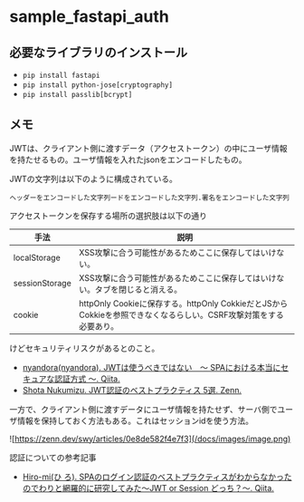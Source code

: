 # sample_fastapi_auth
## 必要なライブラリのインストール

- `pip install fastapi`
- `pip install python-jose[cryptography]`
- `pip install passlib[bcrypt]`

## メモ

JWTは、クライアント側に渡すデータ（アクセストークン）の中にユーザ情報を持たせるもの。ユーザ情報を入れたjsonをエンコードしたもの。

JWTの文字列は以下のように構成されている。

```
ヘッダーをエンコードした文字列ードをエンコードした文字列.署名をエンコードした文字列
```

アクセストークンを保存する場所の選択肢は以下の通り

| 手法 | 説明 |
| --- | --- |
| localStorage | XSS攻撃に合う可能性があるためここに保存してはいけない。 |
| sessionStorage | XSS攻撃に合う可能性があるためここに保存してはいけない。タブを閉じると消える。 |
| cookie | httpOnly Cookieに保存する。httpOnly CokkieだとJSからCokkieを参照できなくなるらしい。CSRF攻撃対策をする必要あり。 |

けどセキュリティリスクがあるとのこと。

- [nyandora(nyandora). JWTは使うべきではない　〜 SPAにおける本当にセキュアな認証方式 〜. Qiita.](https://qiita.com/nyandora/items/8174891f52ec0ea15bc1)
- [Shota Nukumizu. JWT認証のベストプラクティス 5選. Zenn.](https://zenn.dev/nameless_sn/articles/the_best_practice_of_jwt)

一方で、クライアント側に渡すデータにユーザ情報を持たせず、サーバ側でユーザ情報を保持しておく方法もある。これはセッションidを使う方法。

![https://zenn.dev/swy/articles/0e8de582f4e7f3](/docs/images/image.png)

認証についての参考記事

- [Hiro-mi(ひ ろ). SPAのログイン認証のベストプラクティスがわからなかったのでわりと網羅的に研究してみた〜JWT or Session どっち？〜. Qiita.](https://qiita.com/Hiro-mi/items/18e00060a0f8654f49d6)